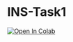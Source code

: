 # INS-Task1
[![Open In Colab](https://colab.research.google.com/assets/colab-badge.svg)](https://colab.research.google.com/drive/1HO7elKLuxtCS476rGlrZfezYkirrg77e?usp=sharing)
